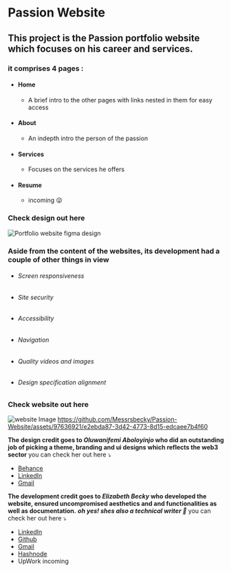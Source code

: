 # Passion Website


## This project is the Passion portfolio website which focuses on his career and services. #####

### it comprises 4 pages :
- #### Home
  - A brief intro to the other pages with links nested in them for easy access
- #### About
  - An indepth intro the person of the passion 
- #### Services
  - Focuses on the services he offers 
- #### Resume
  - incoming 😜


### Check design out here
![Portfolio website figma design](https://github.com/Messrsbecky/Passion-Website/assets/97636921/a8adf59c-0768-4395-b0c1-e7e6786391dc)


### Aside from the content of the websites, its development had a couple of other things in view

- ###### Screen responsiveness
- ###### Site security
- ###### Accessibility
- ###### Navigation
- ###### Quality videos and images
- ###### Design specification alignment

### Check website out here
![website Image](https://github.com/Messrsbecky/Passion-Website/assets/97636921/bfbac133-e748-408b-959d-eb19bca14490)
https://github.com/Messrsbecky/Passion-Website/assets/97636921/e2ebda87-3d42-4773-8d15-edcaee7b4f60

  
**The design credit goes to _Oluwanifemi Aboloyinjo_ who did an outstanding job of picking a theme, branding and ui designs which reflects the web3 sector**
you can check her out here ⤵️

- [Behance](https://www.behance.net/aboloyinifemi/projects)
- [LinkedIn](https://www.linkedin.com/in/aboloyinjo-oluwanifemi) 
- [Gmail](aboloyinjom@gmail.com) 

**The development credit goes to _Elizabeth Becky_ who developed the website, ensured uncompromised aesthetics and and functionalities as well as documentation.**
***oh yes! shes also a technical writer 🫣***
you can check her out here ⤵️

- [LinkedIn](www.linkedin.com/in/elizabethmomoh) 
- [Github](https://github.com/Messrsbecky)
- [Gmail](momohelizabethbecky@gmail.com)
- [Hashnode](https://hashnode.com/@EizabethBecky)
- UpWork incoming


 
